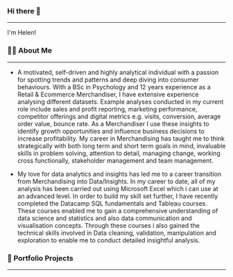 ### Hi there 👋 

*** 
I'm Helen!

### 👩‍💻 About Me

***

  * A motivated, self-driven and highly analytical individual with a passion for spotting trends and patterns and deep diving into consumer behaviours. With a BSc in Psychology and 12 years experience as a Retail & Ecommerce Merchandiser, I have extensive experience analysing different datasets. Example analyses conducted in my current role include sales and profit reporting, marketing performance, competitor offerings and digital metrics e.g. visits, conversion, average order value, bounce rate. As a Merchandiser I use these insights to identify growth opportunities and influence business decisions to increase profitability. My career in Merchandising has taught me to think strategically with both long term and short term goals in mind, invaluable skills in problem solving, attention to detail, managing change, working cross functionally, stakeholder management and team management.

   
  * My love for data analytics and insights has led me to a career transition from Merchandising into Data/Insights. In my career to date, all of my analysis has been carried out using Microsoft Excel which i can use at an advanced level. In order to build my skill set further, I have recently completed the Datacamp SQL fundamentals and Tableau courses. These courses enabled me to gain a comprehensive understanding of data science and statistics and also data communication and visualisation concepts. Through these courses i also gained the technical skills involved in Data cleaning, validation, manipulation and exploration to enable me to conduct detailed insightful analysis.
  
  

### 📁 Portfolio Projects

***







<!--
**HelenOffredi/HelenOffredi** is a ✨ _special_ ✨ repository because its `README.md` (this file) appears on your GitHub profile.

Here are some ideas to get you started:

- 🔭 I’m currently working on ...
- 🌱 I’m currently learning ...
- 👯 I’m looking to collaborate on ...
- 🤔 I’m looking for help with ...
- 💬 Ask me about ...
- 📫 How to reach me: ...
- 😄 Pronouns: ...
- ⚡ Fun fact: ...
-->
